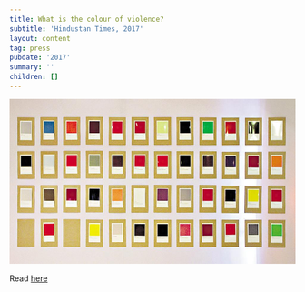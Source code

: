 ```yaml
---
title: What is the colour of violence?
subtitle: 'Hindustan Times, 2017'
layout: content
tag: press
pubdate: '2017'
summary: ''
children: []
---
```

![](/assets/img/ht_256millcov.jpg)

Read [here](https://www.hindustantimes.com/art-and-culture/what-is-the-colour-of-violence-an-art-show-is-trying-to-find-out/story-1kJAkzgKgvnX4US0GkNq4H.html)
